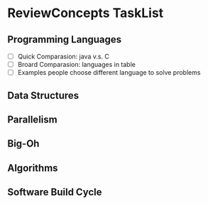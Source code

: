 # ReviewConcepts TaskList
## Programming Languages
- [ ] Quick Comparasion: java v.s. C
- [ ] Broard Comparasion: languages in table
- [ ] Examples people choose different language to solve problems
## Data Structures
## Parallelism
## Big-Oh
## Algorithms
## Software Build Cycle
